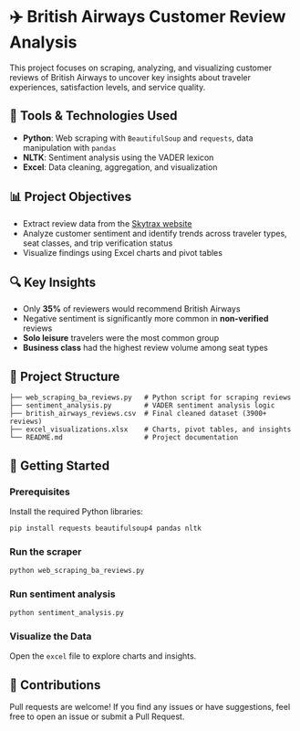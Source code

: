 # ✈️ British Airways Customer Review Analysis

This project focuses on scraping, analyzing, and visualizing customer reviews of British Airways to uncover key insights about traveler experiences, satisfaction levels, and service quality.

## 🧰 Tools & Technologies Used
- **Python**: Web scraping with `BeautifulSoup` and `requests`, data manipulation with `pandas`
- **NLTK**: Sentiment analysis using the VADER lexicon
- **Excel**: Data cleaning, aggregation, and visualization

## 📊 Project Objectives
- Extract review data from the [Skytrax website](https://www.airlinequality.com/airline-reviews/british-airways)
- Analyze customer sentiment and identify trends across traveler types, seat classes, and trip verification status
- Visualize findings using Excel charts and pivot tables

## 🔍 Key Insights
- Only **35%** of reviewers would recommend British Airways
- Negative sentiment is significantly more common in **non-verified** reviews
- **Solo leisure** travelers were the most common group
- **Business class** had the highest review volume among seat types

## 📁 Project Structure
```
├── web_scraping_ba_reviews.py   # Python script for scraping reviews
├── sentiment_analysis.py        # VADER sentiment analysis logic
├── british_airways_reviews.csv  # Final cleaned dataset (3900+ reviews)
├── excel_visualizations.xlsx    # Charts, pivot tables, and insights
└── README.md                    # Project documentation
```

## 🚀 Getting Started

### Prerequisites
Install the required Python libraries:
```bash
pip install requests beautifulsoup4 pandas nltk
```

### Run the scraper
```python
python web_scraping_ba_reviews.py
```

### Run sentiment analysis
```python
python sentiment_analysis.py
```

### Visualize the Data
Open the `excel` file to explore charts and insights.

## 🤝 Contributions
Pull requests are welcome! If you find any issues or have suggestions, feel free to open an issue or submit a Pull Request.
